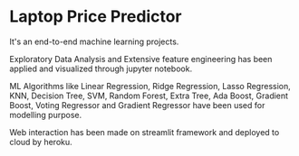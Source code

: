 # Laptop Price Predictor 

It's an end-to-end machine learning projects. 

Exploratory Data Analysis and Extensive feature engineering has been applied and visualized through jupyter notebook.

ML Algorithms like Linear Regression, Ridge Regression, Lasso Regression, KNN, Decision Tree, SVM, Random Forest, Extra Tree, Ada Boost, Gradient Boost, Voting Regressor and Gradient Regressor have been used for modelling purpose. 

Web interaction has been made on streamlit framework and deployed to cloud by heroku. 
